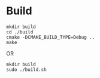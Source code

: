 # Build

```
mkdir build
cd ./build
cmake -DCMAKE_BUILD_TYPE=Debug ..
make
```

OR


```
mkdir build
sudo ./build.sh
```